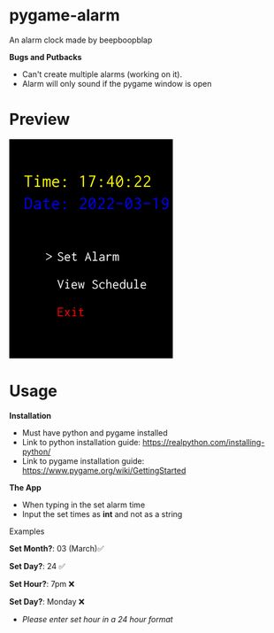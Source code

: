 # pygame-alarm

An alarm clock made by beepboopblap

**Bugs and Putbacks**

- Can't create multiple alarms (working on it).
- Alarm will only sound if the pygame window is open

# Preview
![the menu of the alarm](preview.png)

# Usage

**Installation**

- Must have python and pygame installed
- Link to python installation guide: https://realpython.com/installing-python/
- Link to pygame installation guide: https://www.pygame.org/wiki/GettingStarted

**The App**

- When typing in the set alarm time
- Input the set times as **int** and not as a string

Examples

**Set Month?**: 03 (March)✅

**Set Day?**: 24 ✅

**Set Hour?**: 7pm ❌ 

**Set Day?**: Monday ❌ 

* *Please enter set hour in a 24 hour format*
